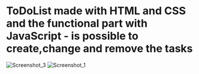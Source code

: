 # ToDoList made with HTML and CSS and the functional part with JavaScript - is possible to create,change and remove the tasks
![Screenshot_3](https://github.com/thiagosctto/ToDoList/assets/104689440/c68e2203-5425-4016-a849-57a2bfb64a0f)
![Screenshot_1](https://github.com/thiagosctto/ToDoList/assets/104689440/f4cb9b26-cb73-4563-b84b-3362e89fd4b0)
